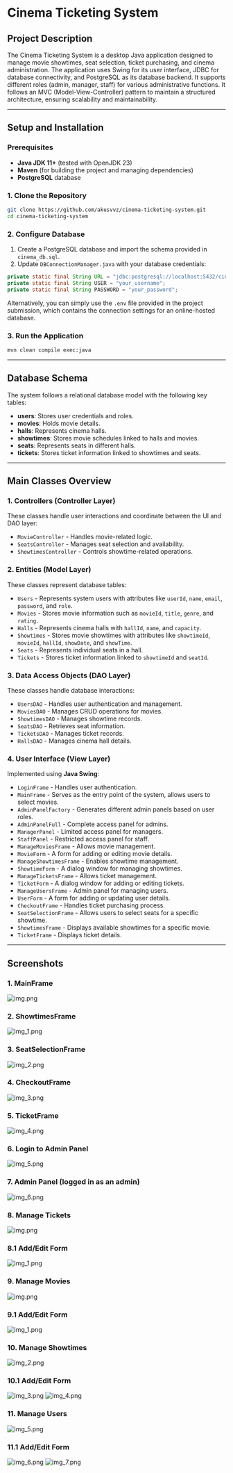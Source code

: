 # Cinema Ticketing System

## Project Description
The Cinema Ticketing System is a desktop Java application designed to manage movie showtimes, seat selection, ticket purchasing, and cinema administration. The application uses Swing for its user interface, JDBC for database connectivity, and PostgreSQL as its database backend. It supports different roles (admin, manager, staff) for various administrative functions. It follows an MVC (Model-View-Controller) pattern to maintain a structured architecture, ensuring scalability and maintainability.

---
## Setup and Installation
### Prerequisites
- **Java JDK 11+** (tested with OpenJDK 23)
- **Maven** (for building the project and managing dependencies)
- **PostgreSQL** database

### **1. Clone the Repository**
```sh
git clone https://github.com/akusvvz/cinema-ticketing-system.git
cd cinema-ticketing-system
```

### **2. Configure Database**
1. Create a PostgreSQL database and import the schema provided in `cinema_db.sql`.
2. Update `DBConnectionManager.java` with your database credentials:
```java
private static final String URL = "jdbc:postgresql://localhost:5432/cinema_db";
private static final String USER = "your_username";
private static final String PASSWORD = "your_password";
```
Alternatively, you can simply use the `.env` file provided in the project submission, which contains the connection settings for an online-hosted database.
### **3. Run the Application**
```sh
mvn clean compile exec:java
```

---
## Database Schema
The system follows a relational database model with the following key tables:

- **users**: Stores user credentials and roles.
- **movies**: Holds movie details.
- **halls**: Represents cinema halls.
- **showtimes**: Stores movie schedules linked to halls and movies.
- **seats**: Represents seats in different halls.
- **tickets**: Stores ticket information linked to showtimes and seats.

---
## Main Classes Overview
### 1. **Controllers (Controller Layer)**
These classes handle user interactions and coordinate between the UI and DAO layer:
- `MovieController` - Handles movie-related logic.
- `SeatsController` - Manages seat selection and availability.
- `ShowtimesController` - Controls showtime-related operations.

### 2. **Entities (Model Layer)**
These classes represent database tables:
- `Users` - Represents system users with attributes like `userId`, `name`, `email`, `password`, and `role`.
- `Movies` - Stores movie information such as `movieId`, `title`, `genre`, and `rating`.
- `Halls` - Represents cinema halls with `hallId`, `name`, and `capacity`.
- `Showtimes` - Stores movie showtimes with attributes like `showtimeId`, `movieId`, `hallId`, `showDate`, and `showTime`.
- `Seats` - Represents individual seats in a hall.
- `Tickets` - Stores ticket information linked to `showtimeId` and `seatId`.

### 3. **Data Access Objects (DAO Layer)**
These classes handle database interactions:
- `UsersDAO` - Handles user authentication and management.
- `MoviesDAO` - Manages CRUD operations for movies.
- `ShowtimesDAO` - Manages showtime records.
- `SeatsDAO` - Retrieves seat information.
- `TicketsDAO` - Manages ticket records.
- `HallsDAO` - Manages cinema hall details.

### 4. **User Interface (View Layer)**
Implemented using **Java Swing**:
- `LoginFrame` - Handles user authentication.
- `MainFrame` - Serves as the entry point of the system, allows users to select movies.
- `AdminPanelFactory` - Generates different admin panels based on user roles.
- `AdminPanelFull` - Complete access panel for admins.
- `ManagerPanel` - Limited access panel for managers.
- `StaffPanel` - Restricted access panel for staff.
- `ManageMoviesFrame` - Allows movie management.
- `MovieForm` - A form for adding or editing movie details.
- `ManageShowtimesFrame` - Enables showtime management.
- `ShowtimeForm` - A dialog window for managing showtimes.
- `ManageTicketsFrame` - Allows ticket management.
- `TicketForm` - A dialog window for adding or editing tickets.
- `ManageUsersFrame` - Admin panel for managing users.
- `UserForm` - A form for adding or updating user details.
- `CheckoutFrame` - Handles ticket purchasing process.
- `SeatSelectionFrame` - Allows users to select seats for a specific showtime.
- `ShowtimesFrame` - Displays available showtimes for a specific movie.
- `TicketFrame` - Displays ticket details.

---
## Screenshots
### 1. MainFrame
![img.png](pics/img.png)

### 2. ShowtimesFrame
![img_1.png](pics/img_1.png)

### 3. SeatSelectionFrame
![img_2.png](pics/img_2.png)

### 4. CheckoutFrame
![img_3.png](pics/img_3.png)

### 5. TicketFrame
![img_4.png](pics/img_4.png)

### 6. Login to Admin Panel
![img_5.png](pics/img_5.png)

### 7. Admin Panel (logged in as an admin)
![img_6.png](pics/img_6.png)

### 8. Manage Tickets
![img.png](pics/img_7.png)

### 8.1 Add/Edit Form
![img_1.png](pics/img_8.png)

### 9. Manage Movies
![img.png](pics/img_9.png)

### 9.1 Add/Edit Form
![img_1.png](pics/img_10.png)

### 10. Manage Showtimes
![img_2.png](pics/img_11.png)

### 10.1 Add/Edit Form
![img_3.png](pics/img_12.png)
![img_4.png](pics/img_13.png)

### 11. Manage Users
![img_5.png](pics/img_14.png)

### 11.1 Add/Edit Form
![img_6.png](pics/img_15.png)
![img_7.png](pics/img_16.png)

